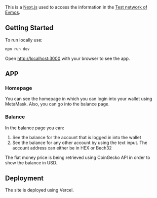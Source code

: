 This is a [Next.js](https://nextjs.org/) used to access the information in the [Test network of Evmos](https://chainlist.org/chain/9000).

## Getting Started

To run locally use:

```bash
npm run dev
```

Open [http://localhost:3000](http://localhost:3000) with your browser to see the app.

## APP

### Homepage

You can see the homepage in which you can login into your wallet using MetaMask. Also, you can go into the balance page.

### Balance

In the balance page you can:
1. See the balance for the account that is logged in into the wallet
2. See the balance for any other account by using the text input. The account address can either be in HEX or Bech32

The fiat money price is being retrieved using CoinGecko API in order to show the balance in USD.

## Deployment

The site is deployed using Vercel.
